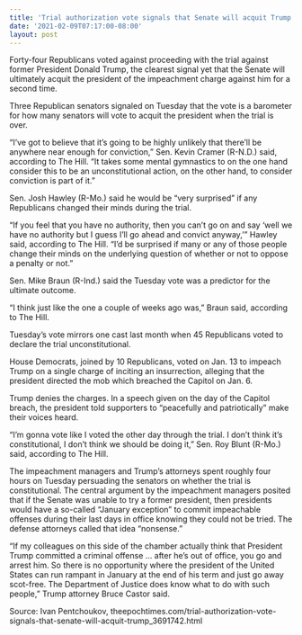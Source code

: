 ```yaml
---
title: 'Trial authorization vote signals that Senate will acquit Trump'
date: '2021-02-09T07:17:00-08:00'
layout: post
---
```


Forty-four Republicans voted against proceeding with the trial against former President Donald Trump, the clearest signal yet that the Senate will ultimately acquit the president of the impeachment charge against him for a second time.

Three Republican senators signaled on Tuesday that the vote is a barometer for how many senators will vote to acquit the president when the trial is over.

“I’ve got to believe that it’s going to be highly unlikely that there’ll be anywhere near enough for conviction,” Sen. Kevin Cramer (R-N.D.) said, according to The Hill. “It takes some mental gymnastics to on the one hand consider this to be an unconstitutional action, on the other hand, to consider conviction is part of it.”

Sen. Josh Hawley (R-Mo.) said he would be “very surprised” if any Republicans changed their minds during the trial.

“If you feel that you have no authority, then you can’t go on and say ‘well we have no authority but I guess I’ll go ahead and convict anyway,’” Hawley said, according to The Hill. “I’d be surprised if many or any of those people change their minds on the underlying question of whether or not to oppose a penalty or not.”

Sen. Mike Braun (R-Ind.) said the Tuesday vote was a predictor for the ultimate outcome.

“I think just like the one a couple of weeks ago was,” Braun said, according to The Hill.

Tuesday’s vote mirrors one cast last month when 45 Republicans voted to declare the trial unconstitutional.

House Democrats, joined by 10 Republicans, voted on Jan. 13 to impeach Trump on a single charge of inciting an insurrection, alleging that the president directed the mob which breached the Capitol on Jan. 6.

Trump denies the charges. In a speech given on the day of the Capitol breach, the president told supporters to “peacefully and patriotically” make their voices heard.

“I’m gonna vote like I voted the other day through the trial. I don’t think it’s constitutional, I don’t think we should be doing it,” Sen. Roy Blunt (R-Mo.) said, according to The Hill.

The impeachment managers and Trump’s attorneys spent roughly four hours on Tuesday persuading the senators on whether the trial is constitutional. The central argument by the impeachment managers posited that if the Senate was unable to try a former president, then presidents would have a so-called “January exception” to commit impeachable offenses during their last days in office knowing they could not be tried. The defense attorneys called that idea “nonsense.”

“If my colleagues on this side of the chamber actually think that President Trump committed a criminal offense … after he’s out of office, you go and arrest him. So there is no opportunity where the president of the United States can run rampant in January at the end of his term and just go away scot-free. The Department of Justice does know what to do with such people,” Trump attorney Bruce Castor said.

Source: Ivan Pentchoukov, theepochtimes.com/trial-authorization-vote-signals-that-senate-will-acquit-trump\_3691742.html